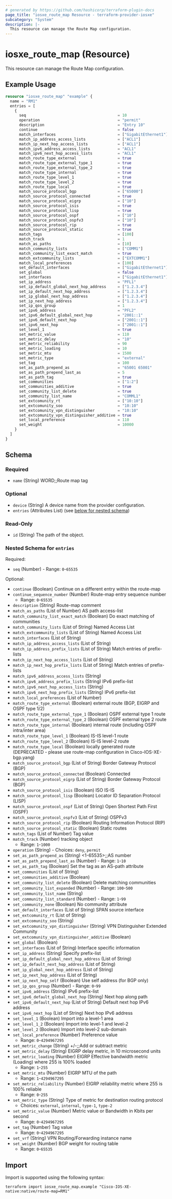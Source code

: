 ```yaml
---
# generated by https://github.com/hashicorp/terraform-plugin-docs
page_title: "iosxe_route_map Resource - terraform-provider-iosxe"
subcategory: "System"
description: |-
  This resource can manage the Route Map configuration.
---
```


# iosxe_route_map (Resource)

This resource can manage the Route Map configuration.

## Example Usage

```terraform
resource "iosxe_route_map" "example" {
  name = "RM1"
  entries = [
    {
      seq                                        = 10
      operation                                  = "permit"
      description                                = "Entry 10"
      continue                                   = false
      match_interfaces                           = ["GigabitEthernet1"]
      match_ip_address_access_lists              = ["ACL1"]
      match_ip_next_hop_access_lists             = ["ACL1"]
      match_ipv6_address_access_lists            = "ACL1"
      match_ipv6_next_hop_access_lists           = "ACL1"
      match_route_type_external                  = true
      match_route_type_external_type_1           = true
      match_route_type_external_type_2           = true
      match_route_type_internal                  = true
      match_route_type_level_1                   = true
      match_route_type_level_2                   = true
      match_route_type_local                     = true
      match_source_protocol_bgp                  = ["65000"]
      match_source_protocol_connected            = true
      match_source_protocol_eigrp                = ["10"]
      match_source_protocol_isis                 = true
      match_source_protocol_lisp                 = true
      match_source_protocol_ospf                 = ["10"]
      match_source_protocol_ospfv3               = ["10"]
      match_source_protocol_rip                  = true
      match_source_protocol_static               = true
      match_tags                                 = [100]
      match_track                                = 1
      match_as_paths                             = [10]
      match_community_lists                      = ["COMM1"]
      match_community_list_exact_match           = true
      match_extcommunity_lists                   = ["EXTCOMM1"]
      match_local_preferences                    = [100]
      set_default_interfaces                     = ["GigabitEthernet1"]
      set_global                                 = false
      set_interfaces                             = ["GigabitEthernet1"]
      set_ip_address                             = "PFL1"
      set_ip_default_global_next_hop_address     = ["1.2.3.4"]
      set_ip_default_next_hop_address            = ["1.2.3.4"]
      set_ip_global_next_hop_address             = ["1.2.3.4"]
      set_ip_next_hop_address                    = ["1.2.3.4"]
      set_ip_qos_group                           = 1
      set_ipv6_address                           = "PFL2"
      set_ipv6_default_global_next_hop           = "2001::1"
      set_ipv6_default_next_hop                  = ["2001::1"]
      set_ipv6_next_hop                          = ["2001::1"]
      set_level_1                                = true
      set_metric_value                           = 110
      set_metric_delay                           = "10"
      set_metric_reliability                     = 90
      set_metric_loading                         = 10
      set_metric_mtu                             = 1500
      set_metric_type                            = "external"
      set_tag                                    = 100
      set_as_path_prepend_as                     = "65001 65001"
      set_as_path_prepend_last_as                = 5
      set_as_path_tag                            = true
      set_communities                            = ["1:2"]
      set_communities_additive                   = true
      set_community_list_delete                  = true
      set_community_list_name                    = "COMML1"
      set_extcomunity_rt                         = ["10:10"]
      set_extcomunity_soo                        = "10:10"
      set_extcomunity_vpn_distinguisher          = "10:10"
      set_extcomunity_vpn_distinguisher_additive = true
      set_local_preference                       = 110
      set_weight                                 = 10000
    }
  ]
}
```

<!-- schema generated by tfplugindocs -->
## Schema

### Required

- `name` (String) WORD;;Route map tag

### Optional

- `device` (String) A device name from the provider configuration.
- `entries` (Attributes List) (see [below for nested schema](#nestedatt--entries))

### Read-Only

- `id` (String) The path of the object.

<a id="nestedatt--entries"></a>
### Nested Schema for `entries`

Required:

- `seq` (Number) - Range: `0`-`65535`

Optional:

- `continue` (Boolean) Continue on a different entry within the route-map
- `continue_sequence_number` (Number) Route-map entry sequence number
  - Range: `0`-`65535`
- `description` (String) Route-map comment
- `match_as_paths` (List of Number) AS path access-list
- `match_community_list_exact_match` (Boolean) Do exact matching of communities
- `match_community_lists` (List of String) Named Access List
- `match_extcommunity_lists` (List of String) Named Access List
- `match_interfaces` (List of String)
- `match_ip_address_access_lists` (List of String)
- `match_ip_address_prefix_lists` (List of String) Match entries of prefix-lists
- `match_ip_next_hop_access_lists` (List of String)
- `match_ip_next_hop_prefix_lists` (List of String) Match entries of prefix-lists
- `match_ipv6_address_access_lists` (String)
- `match_ipv6_address_prefix_lists` (String) IPv6 prefix-list
- `match_ipv6_next_hop_access_lists` (String)
- `match_ipv6_next_hop_prefix_lists` (String) IPv6 prefix-list
- `match_local_preferences` (List of Number)
- `match_route_type_external` (Boolean) external route (BGP, EIGRP and OSPF type 1/2)
- `match_route_type_external_type_1` (Boolean) OSPF external type 1 route
- `match_route_type_external_type_2` (Boolean) OSPF external type 2 route
- `match_route_type_internal` (Boolean) internal route (including OSPF intra/inter area)
- `match_route_type_level_1` (Boolean) IS-IS level-1 route
- `match_route_type_level_2` (Boolean) IS-IS level-2 route
- `match_route_type_local` (Boolean) locally generated route (DEPRECATED - please use route-map configuration in Cisco-IOS-XE-bgp.yang)
- `match_source_protocol_bgp` (List of String) Border Gateway Protocol (BGP)
- `match_source_protocol_connected` (Boolean) Connected
- `match_source_protocol_eigrp` (List of String) Border Gateway Protocol (BGP)
- `match_source_protocol_isis` (Boolean) ISO IS-IS
- `match_source_protocol_lisp` (Boolean) Locator ID Separation Protocol (LISP)
- `match_source_protocol_ospf` (List of String) Open Shortest Path First (OSPF)
- `match_source_protocol_ospfv3` (List of String) OSPFv3
- `match_source_protocol_rip` (Boolean) Routing Information Protocol (RIP)
- `match_source_protocol_static` (Boolean) Static routes
- `match_tags` (List of Number) Tag value
- `match_track` (Number) tracking object
  - Range: `1`-`1000`
- `operation` (String) - Choices: `deny`, `permit`
- `set_as_path_prepend_as` (String) <1-65535>;;AS number
- `set_as_path_prepend_last_as` (Number) - Range: `1`-`10`
- `set_as_path_tag` (Boolean) Set the tag as an AS-path attribute
- `set_communities` (List of String)
- `set_communities_additive` (Boolean)
- `set_community_list_delete` (Boolean) Delete matching communities
- `set_community_list_expanded` (Number) - Range: `100`-`500`
- `set_community_list_name` (String)
- `set_community_list_standard` (Number) - Range: `1`-`99`
- `set_community_none` (Boolean) No community attribute
- `set_default_interfaces` (List of String) SPAN source interface
- `set_extcomunity_rt` (List of String)
- `set_extcomunity_soo` (String)
- `set_extcomunity_vpn_distinguisher` (String) VPN Distinguisher Extended Community
- `set_extcomunity_vpn_distinguisher_additive` (Boolean)
- `set_global` (Boolean)
- `set_interfaces` (List of String) Interface specific information
- `set_ip_address` (String) Specify prefix-list
- `set_ip_default_global_next_hop_address` (List of String)
- `set_ip_default_next_hop_address` (List of String)
- `set_ip_global_next_hop_address` (List of String)
- `set_ip_next_hop_address` (List of String)
- `set_ip_next_hop_self` (Boolean) Use self address (for BGP only)
- `set_ip_qos_group` (Number) - Range: `0`-`99`
- `set_ipv6_address` (String) IPv6 prefix-list
- `set_ipv6_default_global_next_hop` (String) Next hop along path
- `set_ipv6_default_next_hop` (List of String) Default next hop IPv6 address
- `set_ipv6_next_hop` (List of String) Next hop IPv6 address
- `set_level_1` (Boolean) Import into a level-1 area
- `set_level_1_2` (Boolean) Import into level-1 and level-2
- `set_level_2` (Boolean) Import into level-2 sub-domain
- `set_local_preference` (Number) Preference value
  - Range: `0`-`4294967295`
- `set_metric_change` (String) +/-<metric>;;Add or subtract metric
- `set_metric_delay` (String) EIGRP delay metric, in 10 microsecond units
- `set_metric_loading` (Number) EIGRP Effective bandwidth metric (Loading) where 255 is 100% loaded
  - Range: `1`-`255`
- `set_metric_mtu` (Number) EIGRP MTU of the path
  - Range: `1`-`4294967295`
- `set_metric_reliability` (Number) EIGRP reliability metric where 255 is 100% reliable
  - Range: `0`-`255`
- `set_metric_type` (String) Type of metric for destination routing protocol
  - Choices: `external`, `internal`, `type-1`, `type-2`
- `set_metric_value` (Number) Metric value or Bandwidth in Kbits per second
  - Range: `0`-`4294967295`
- `set_tag` (Number) Tag value
  - Range: `0`-`4294967295`
- `set_vrf` (String) VPN Routing/Forwarding instance name
- `set_weight` (Number) BGP weight for routing table
  - Range: `0`-`65535`

## Import

Import is supported using the following syntax:

```shell
terraform import iosxe_route_map.example "Cisco-IOS-XE-native:native/route-map=RM1"
```
